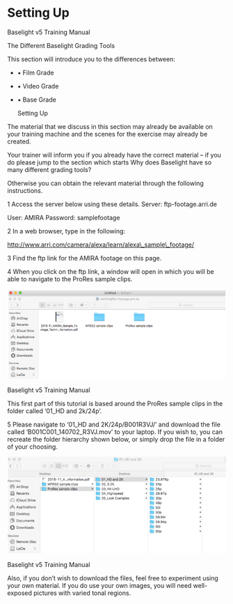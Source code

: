 # Setting Up



Baselight v5 Training Manual

The Different Baselight Grading Tools

This section will introduce you to the differences between:

* ▪  Film Grade
* ▪  Video Grade
* ▪  Base Grade

  Setting Up

The material that we discuss in this section may already be available on your training machine and the scenes for the exercise may already be created.

Your trainer will inform you if you already have the correct material – if you do please jump to the section which starts Why does Baselight have so many different grading tools?

Otherwise you can obtain the relevant material through the following instructions.

1  Access the server below using these details. Server: ftp-footage.arri.de

User: AMIRA Password: samplefootage

2  In a web browser, type in the following:

http://www.arri.com/camera/alexa/learn/alexa\_sample\_footage/

3  Find the ftp link for the AMIRA footage on this page.

4  When you click on the ftp link, a window will open in which you will be able to navigate to the ProRes sample clips.

![](../.gitbook/assets/2021-10-06-01.54.34.png)



Baselight v5 Training Manual

This first part of this tutorial is based around the ProRes sample clips in the folder called ‘01\_HD and 2k/24p’.

5 Please navigate to ‘01\_HD and 2K/24p/B001R3VJ/’ and download the file called ‘B001C001\_140702\_R3VJ.mov’ to your laptop. If you wish to, you can recreate the folder hierarchy shown below, or simply drop the file in a folder of your choosing.

![](../.gitbook/assets/2021-10-06-01.55.07.png)



Baselight v5 Training Manual

Also, if you don’t wish to download the files, feel free to experiment using your own material. If you do use your own images, you will need well-exposed pictures with varied tonal regions.







